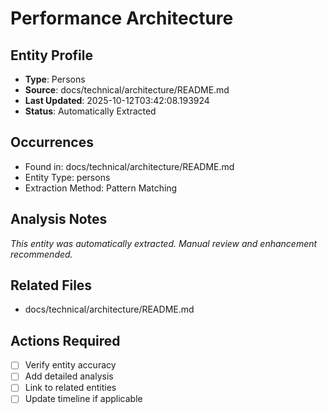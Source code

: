 # Performance Architecture

## Entity Profile
- **Type**: Persons
- **Source**: docs/technical/architecture/README.md
- **Last Updated**: 2025-10-12T03:42:08.193924
- **Status**: Automatically Extracted

## Occurrences
- Found in: docs/technical/architecture/README.md
- Entity Type: persons
- Extraction Method: Pattern Matching

## Analysis Notes
*This entity was automatically extracted. Manual review and enhancement recommended.*

## Related Files
- docs/technical/architecture/README.md

## Actions Required
- [ ] Verify entity accuracy
- [ ] Add detailed analysis
- [ ] Link to related entities
- [ ] Update timeline if applicable
